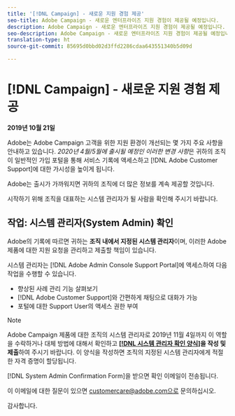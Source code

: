 ```yaml
---
title: '[!DNL Campaign] - 새로운 지원 경험 제공'
seo-title: Adobe Campaign - 새로운 엔터프라이즈 지원 경험이 제공될 예정입니다.
description: Adobe Campaign - 새로운 엔터프라이즈 지원 경험이 제공될 예정입니다.
seo-description: Adobe Campaign - 새로운 엔터프라이즈 지원 경험이 제공될 예정입니다.
translation-type: ht
source-git-commit: 85695d0bbd02d3ffd2286cdaa643551340b5d09d

---
```



# [!DNL Campaign] - 새로운 지원 경험 제공

**2019년 10월 21일**

Adobe는 Adobe Campaign 고객을 위한 지원 환경이 개선되는 몇 가지 주요 사항을 안내하고 있습니다. *2020년 4월/5월에 출시될 예정인 이러한 변경 사항*&#x200B;은 귀하의 조직이 일반적인 가입 포털을 통해 서비스 기록에 액세스하고 [!DNL Adobe Customer Support]에 대한 가시성을 높이게 됩니다.

Adobe는 출시가 가까워지면 귀하의 조직에 더 많은 정보를 계속 제공할 것입니다.

시작하기 위해 조직을 대표하는 시스템 관리자가 될 사람을 확인해 주시기 바랍니다.

## 작업: 시스템 관리자(System Admin) 확인

Adobe의 기록에 따르면 귀하는 **조직 내에서 지정된 시스템 관리자**&#x200B;이며, 이러한 Adobe 제품에 대한 지원 요청을 관리하고 제출할 책임이 있습니다.

시스템 관리자는 [!DNL Adobe Admin Console Support Portal]에 액세스하여 다음 작업을 수행할 수 있습니다.

* 향상된 사례 관리 기능 살펴보기
* [!DNL Adobe Customer Support]와 간편하게 채팅으로 대화가 가능
* 포털에 대한 Support User의 액세스 권한 부여

>[!NOTE]
>Adobe Campaign 제품에 대한 조직의 시스템 관리자로 2019년 11월 4일까지 이 역할을 수락하거나 대체 방법에 대해서 확인하고 **[[!DNL 시스템 관리자 확인 양식]](https://adobe.allegiancetech.com/cgi-bin/qwebcorporate.dll?idx=SSSVH6)을 작성 및 제출**하여 주시기 바랍니다.
>이 양식을 작성하면 조직의 지정된 시스템 관리자에게 적절한 자격 증명이 할당됩니다.

[!DNL System Admin Confirmation Form]을 받으면 확인 이메일이 전송됩니다.

이 이메일에 대한 질문이 있으면 customercare@adobe.com으로 문의하십시오.

감사합니다.
